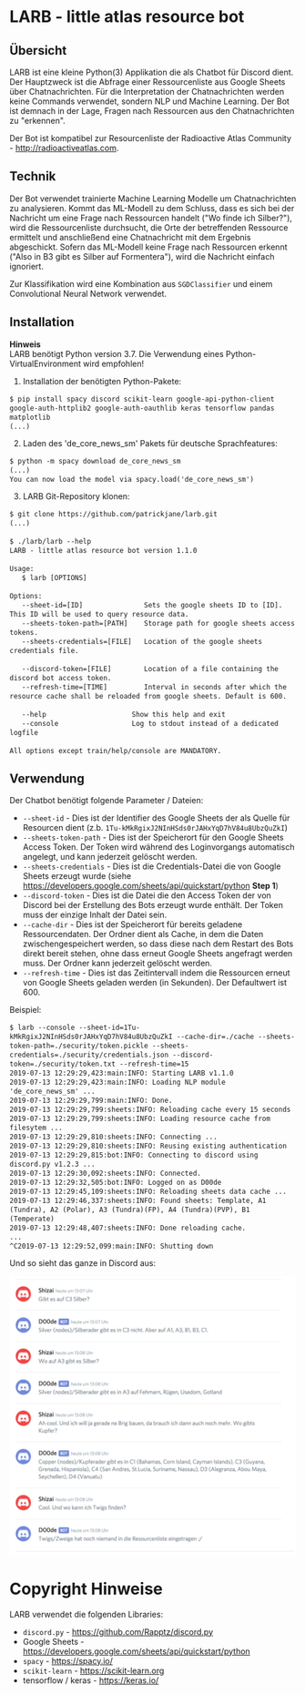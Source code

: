 # LARB - little atlas resource bot

## Übersicht
LARB ist eine kleine Python(3) Applikation die als Chatbot für Discord dient. Der Hauptzweck ist die Abfrage einer Ressourcenliste aus Google Sheets über Chatnachrichten. Für die Interpretation der Chatnachrichten werden keine Commands verwendet, sondern NLP und Machine Learning. Der Bot ist demnach in der Lage, Fragen nach Ressourcen aus den Chatnachrichten zu "erkennen".

Der Bot ist kompatibel zur Resourcenliste der Radioactive Atlas Community - http://radioactiveatlas.com.


## Technik

Der Bot verwendet trainierte Machine Learning Modelle um Chatnachrichten zu analysieren. Kommt das ML-Modell zu dem Schluss, dass es sich bei der Nachricht um eine Frage nach Ressourcen handelt ("Wo finde ich Silber?"), wird die Ressourcenliste durchsucht, die Orte der betreffenden Ressource ermittelt und anschließend eine Chatnachricht mit dem Ergebnis abgeschickt.
Sofern das ML-Modell keine Frage nach Ressourcen erkennt ("Also in B3 gibt es Silber auf Formentera"), wird die Nachricht einfach ignoriert.

Zur Klassifikation wird eine Kombination aus `SGDClassifier` und einem Convolutional Neural Network verwendet.

## Installation
**Hinweis**    
LARB benötigt Python version 3.7. Die Verwendung eines Python-VirtualEnvironment wird empfohlen!

1) Installation der benötigten Python-Pakete:

```
$ pip install spacy discord scikit-learn google-api-python-client google-auth-httplib2 google-auth-oauthlib keras tensorflow pandas matplotlib
(...)
```
2) Laden des 'de_core_news_sm' Pakets für deutsche Sprachfeatures:

```
$ python -m spacy download de_core_news_sm
(...)
You can now load the model via spacy.load('de_core_news_sm')
```

3) LARB Git-Repository klonen:

```
$ git clone https://github.com/patrickjane/larb.git
(...)

$ ./larb/larb --help
LARB - little atlas resource bot version 1.1.0

Usage:
   $ larb [OPTIONS]

Options:
   --sheet-id=[ID]               Sets the google sheets ID to [ID]. This ID will be used to query resource data.
   --sheets-token-path=[PATH]    Storage path for google sheets access tokens.
   --sheets-credentials=[FILE]   Location of the google sheets credentials file.

   --discord-token=[FILE]        Location of a file containing the discord bot access token.
   --refresh-time=[TIME]         Interval in seconds after which the resource cache shall be reloaded from google sheets. Default is 600.
   
   --help                     Show this help and exit
   --console                  Log to stdout instead of a dedicated logfile

All options except train/help/console are MANDATORY.
```

## Verwendung
Der Chatbot benötigt folgende Parameter / Dateien:

- `--sheet-id` - Dies ist der Identifier des Google Sheets der als Quelle für Resourcen dient (z.b. `1Tu-kMkRgixJ2NInHSds0rJAHxYqD7hV84u8UbzQuZkI`)
- `--sheets-token-path` - Dies ist der Speicherort für den Google Sheets Access Token. Der Token wird während des Loginvorgangs automatisch angelegt, und kann jederzeit gelöscht werden.
- `--sheets-credentials` - Dies ist die Credentials-Datei die von Google Sheets erzeugt wurde (siehe https://developers.google.com/sheets/api/quickstart/python **Step 1**)
- `--discord-token` - Dies ist die Datei die den Access Token der von Discord bei der Erstellung des Bots erzeugt wurde enthält. Der Token muss der einzige Inhalt der Datei sein.
- `--cache-dir` - Dies ist der Speicherort für bereits geladene Ressourcendaten. Der Ordner dient als Cache, in dem die Daten zwischengespeichert werden, so dass diese nach dem Restart des Bots direkt bereit stehen, ohne dass erneut Google Sheets angefragt werden muss. Der Ordner kann jederzeit gelöscht werden.
- `--refresh-time` - Dies ist das Zeitintervall indem die Ressourcen erneut von Google Sheets geladen werden (in Sekunden). Der Defaultwert ist 600.

Beispiel:

```
$ larb --console --sheet-id=1Tu-kMkRgixJ2NInHSds0rJAHxYqD7hV84u8UbzQuZkI --cache-dir=./cache --sheets-token-path=./security/token.pickle --sheets-credentials=./security/credentials.json --discord-token=./security/token.txt --refresh-time=15
2019-07-13 12:29:29,423:main:INFO: Starting LARB v1.1.0
2019-07-13 12:29:29,423:main:INFO: Loading NLP module 'de_core_news_sm' ...
2019-07-13 12:29:29,799:main:INFO: Done.
2019-07-13 12:29:29,799:sheets:INFO: Reloading cache every 15 seconds
2019-07-13 12:29:29,799:sheets:INFO: Loading resource cache from filesytem ...
2019-07-13 12:29:29,810:sheets:INFO: Connecting ...
2019-07-13 12:29:29,810:sheets:INFO: Reusing existing authentication
2019-07-13 12:29:29,815:bot:INFO: Connecting to discord using discord.py v1.2.3 ...
2019-07-13 12:29:30,092:sheets:INFO: Connected.
2019-07-13 12:29:32,505:bot:INFO: Logged on as D00de
2019-07-13 12:29:45,109:sheets:INFO: Reloading sheets data cache ...
2019-07-13 12:29:46,337:sheets:INFO: Found sheets: Template, A1 (Tundra), A2 (Polar), A3 (Tundra)(FP), A4 (Tundra)(PVP), B1  (Temperate)
2019-07-13 12:29:48,407:sheets:INFO: Done reloading cache.
...
^C2019-07-13 12:29:52,099:main:INFO: Shutting down

```

Und so sieht das ganze in Discord aus:

![Screenshot](screenshot.png)

# Copyright Hinweise
LARB verwendet die folgenden Libraries:

- `discord.py` - https://github.com/Rapptz/discord.py
- Google Sheets - https://developers.google.com/sheets/api/quickstart/python
- `spacy` - https://spacy.io/
- `scikit-learn` - https://scikit-learn.org
- tensorflow / keras - https://keras.io/
